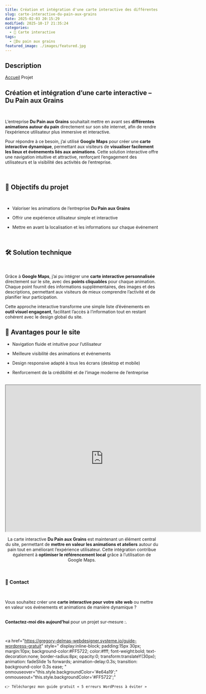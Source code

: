 ```yaml
---
title: Création et intégration d'une carte interactive des différentes animation de l'entreprise Du pain aux grains
slug: carte-interactive-du-pain-aux-grains
date: 2025-02-03 20:15:29
modified: 2025-10-17 21:35:24
categories:
  - 📍 Carte interactive
tags:
  - 🍞Du pain aux grains
featured_image: ./images/featured.jpg
---
```


## Description

<a href="https://gregory-delmas-designer.fr"></a>			</a>
			<a href="https://gregory-delmas-designer.fr">Accueil</a>  Projet		
					<h2>Création et intégration d’une carte interactive – Du Pain aux Grains</h2>				
		<p data-start="327" data-end="543">L’entreprise <strong data-start="340" data-end="362">Du Pain aux Grains</strong> souhaitait mettre en avant ses <strong data-start="394" data-end="435">différentes animations autour du pain</strong> directement sur son site internet, afin de rendre l’expérience utilisateur plus immersive et interactive.</p><p data-start="545" data-end="911">Pour répondre à ce besoin, j’ai utilisé <strong data-start="585" data-end="600">Google Maps</strong> pour créer une <strong data-start="616" data-end="647">carte interactive dynamique</strong>, permettant aux visiteurs de <strong data-start="677" data-end="746">visualiser facilement les lieux et événements liés aux animations</strong>. Cette solution interactive offre une navigation intuitive et attractive, renforçant l’engagement des utilisateurs et la visibilité des activités de l’entreprise.</p>		
					<h2>🎯 Objectifs du projet</h2>				
		<ul><li data-start="940" data-end="1007"><p data-start="942" data-end="1007">Valoriser les animations de l’entreprise <strong data-start="983" data-end="1005">Du Pain aux Grains</strong></p></li><li data-start="1008" data-end="1067"><p data-start="1010" data-end="1067">Offrir une expérience utilisateur simple et interactive</p></li><li data-start="1068" data-end="1144"><p data-start="1070" data-end="1144">Mettre en avant la localisation et les informations sur chaque événement</p></li></ul>		
					<h2>🛠️ Solution technique</h2>				
		<p data-start="1173" data-end="1514">Grâce à <strong data-start="1181" data-end="1196">Google Maps</strong>, j’ai pu intégrer une <strong data-start="1219" data-end="1254">carte interactive personnalisée</strong> directement sur le site, avec des <strong data-start="1289" data-end="1310">points cliquables</strong> pour chaque animation. Chaque point fournit des informations supplémentaires, des images et des descriptions, permettant aux visiteurs de mieux comprendre l’activité et de planifier leur participation.</p><p data-start="1516" data-end="1707">Cette approche interactive transforme une simple liste d’événements en <strong data-start="1587" data-end="1613">outil visuel engageant</strong>, facilitant l’accès à l’information tout en restant cohérent avec le design global du site.</p><h2 data-start="1709" data-end="1737">🔹 Avantages pour le site</h2><ul data-start="1739" data-end="1986"><li data-start="1739" data-end="1792"><p data-start="1741" data-end="1792">Navigation fluide et intuitive pour l’utilisateur</p></li><li data-start="1793" data-end="1846"><p data-start="1795" data-end="1846">Meilleure visibilité des animations et événements</p></li><li data-start="1847" data-end="1913"><p data-start="1849" data-end="1913">Design responsive adapté à tous les écrans (desktop et mobile)</p></li><li data-start="1914" data-end="1986"><p data-start="1916" data-end="1986">Renforcement de la crédibilité et de l’image moderne de l’entreprise</p></li></ul>		
					<iframe src="https://www.google.com/maps/d/embed?mid=10h7sAdkb6qXYaBHrkRPSvDsORQjsrVqp&ehbc=2E312F" width="640" height="480"></iframe>				
		<p style="text-align: center;" data-start="2004" data-end="2329">La carte interactive <strong data-start="2025" data-end="2047">Du Pain aux Grains</strong> est maintenant un élément central du site, permettant de <strong data-start="2105" data-end="2152">mettre en valeur les animations et ateliers</strong> autour du pain tout en améliorant l’expérience utilisateur. Cette intégration contribue également à <strong data-start="2253" data-end="2289">optimiser le référencement local</strong> grâce à l’utilisation de Google Maps.</p>		
					<h3>📩 Contact</h3>				
		<p>Vous souhaitez créer une <strong data-start="2338" data-end="2379">carte interactive pour votre site web</strong> ou mettre en valeur vos événements et animations de manière dynamique ?</p><p><br data-start="2451" data-end="2454" /><strong data-start="2454" data-end="2487">Contactez-moi dès aujourd’hui</strong> pour un projet sur-mesure :.</p>		
					<!-- Bloc CTA animé -->
  <!-- Bouton 1 : Guide gratuit -->
  <a href="https://gregory-delmas-webdesigner.systeme.io/guide-wordpress-gratuit" 
     style="
        display:inline-block;
        padding:15px 30px;
        margin:10px;
        background-color:#FF5722;
        color:#fff;
        font-weight:bold;
        text-decoration:none;
        border-radius:8px;
        opacity:0;
        transform:translateY(30px);
        animation: fadeSlide 1s forwards;
        animation-delay:0.3s;
        transition: background-color 0.3s ease;
     "
     onmouseover="this.style.backgroundColor='#e64a19';"
     onmouseout="this.style.backgroundColor='#FF5722';"
  >
    👉 Téléchargez mon guide gratuit « 5 erreurs WordPress à éviter »
  </a>
  <!-- Bouton 2 : Contact -->
  <a href="https://gregory-delmas-designer.fr/contact/" 
     style="
        display:inline-block;
        padding:15px 30px;
        margin:10px;
        background-color:#2196F3;
        color:#fff;
        font-weight:bold;
        text-decoration:none;
        border-radius:8px;
        opacity:0;
        transform:translateY(30px);
        animation: fadeSlide 1s forwards;
        animation-delay:0.6s;
        transition: background-color 0.3s ease;
     "
     onmouseover="this.style.backgroundColor='#1976D2';"
     onmouseout="this.style.backgroundColor='#2196F3';"
  >
    🚀 Contactez-moi directement
  </a>
<!-- Animations CSS -->
<style>
@keyframes fadeSlide {
  0% {
    opacity: 0;
    transform: translateY(30px);
  }
  100% {
    opacity: 1;
    transform: translateY(0);
  }
}
</style>

